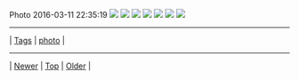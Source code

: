 <!--
title: Photo 2016-03-11 22
date: 2020-06-28T15:02:25.091Z
tags: photo
-->












Photo 2016-03-11 22:35:19
![](140876697182-0.jpg)
![](140876697182-1.jpg)
![](140876697182-2.jpg)
![](140876697182-3.jpg)
![](140876697182-4.jpg)
![](140876697182-5.jpg)
![](140876697182-6.jpg)

<!--BOTTOM-POST-NAVIGATION-->
---

| [Tags](tags.md) | [photo](tag-photo.md) |

---

| [Newer](140567464177.md) | [Top](index.md) | [Older](142469124562.md) |